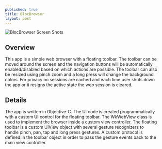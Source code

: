 ```yaml
---
published: true
title: BlocBrowser
layout: post
---
```

![BlocBrowser Screen Shots](https://jahedstrom.github.io/BlocBrowserScreenShots.png "BlocBrowser Screen Shots")

## Overview

This app is a simple web browser with a floating toolbar.  The toolbar can be moved around the screen and the navigation buttons will be automatically enabled/disabled based on which actions are possible.  The toolbar can also be resized using pinch zoom and a long press will change the background colors.  For privacy no sessions are cached and each time user shuts down the app or it resigns the active state the web session is cleared.

## Details

The app is written in Objective-C.  The UI code is created programmatically with a custom UI control for the floating toolbar.  The WkWebView class is used to implement the browser inside a custom view controller.  The floating toolbar is a custom UIView object with several gesture recognizers to handle pinch, pan, tap and long press gestures.  A custom protocol is defined in the toolbar object in order to pass the gesture events back to the main view controller.